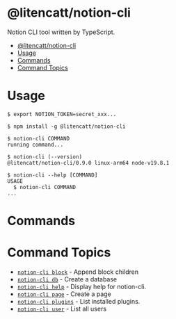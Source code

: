 # @litencatt/notion-cli

Notion CLI tool written by TypeScript.

<!-- toc -->
* [@litencatt/notion-cli](#litencattnotion-cli)
* [Usage](#usage)
* [Commands](#commands)
* [Command Topics](#command-topics)
<!-- tocstop -->

# Usage

```sh-session
$ export NOTION_TOKEN=secret_xxx...

$ npm install -g @litencatt/notion-cli

$ notion-cli COMMAND
running command...

$ notion-cli (--version)
@litencatt/notion-cli/0.9.0 linux-arm64 node-v19.8.1

$ notion-cli --help [COMMAND]
USAGE
  $ notion-cli COMMAND
...
```

# Commands
<!-- commands -->
# Command Topics

* [`notion-cli block`](docs/block.md) - Append block children
* [`notion-cli db`](docs/db.md) - Create a database
* [`notion-cli help`](docs/help.md) - Display help for notion-cli.
* [`notion-cli page`](docs/page.md) - Create a page
* [`notion-cli plugins`](docs/plugins.md) - List installed plugins.
* [`notion-cli user`](docs/user.md) - List all users

<!-- commandsstop -->
